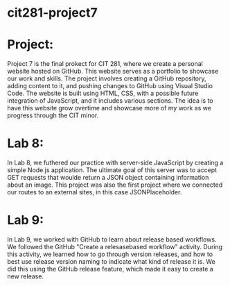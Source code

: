 # cit281-project7

# Project:
Project 7 is the final prokect for CIT 281, where we create a personal website hosted on GitHub. This website serves as a portfolio to showcase our work and skills. The project involves creating a GitHub repository, adding content to it, and pushing changes to GitHub using Visual Studio Code. The website is built using HTML, CSS, with a possible future integration of JavaScript, and it includes various sections. The idea is to have this website grow overtime and showcase more of my work as we progress through the CIT minor.

# Lab 8:
In Lab 8, we futhered our practice with server-side JavaScript by creating a simple Node.js application. The ultimate goal of this server was to accept GET requests that woulde return a JSON object containing information about an image. This project was also the first project where we connected our routes to an external sites, in this case JSONPlaceholder.

# Lab 9:
In Lab 9, we worked with GitHub to learn about release based workflows. We followed the GitHub "Create a relesasebased workflow" activity. During this activity, we learned how to go through version releases, and how to best use release version naming to indicate what kind of release it is. We did this using the GitHub release feature, which made it easy to create a new release.
